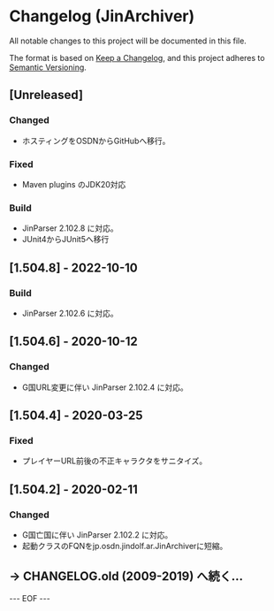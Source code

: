 # Changelog (JinArchiver)
All notable changes to this project will be documented in this file.

The format is based on [Keep a Changelog](https://keepachangelog.com/en/1.0.0/),
and this project adheres to [Semantic Versioning](https://semver.org/spec/v2.0.0.html).


## [Unreleased]

### Changed
- ホスティングをOSDNからGitHubへ移行。

### Fixed
- Maven plugins のJDK20対応

### Build
- JinParser 2.102.8 に対応。
- JUnit4からJUnit5へ移行


## [1.504.8] - 2022-10-10

### Build
- JinParser 2.102.6 に対応。


## [1.504.6] - 2020-10-12

### Changed
- G国URL変更に伴い JinParser 2.102.4 に対応。


## [1.504.4] - 2020-03-25

### Fixed
- プレイヤーURL前後の不正キャラクタをサニタイズ。


## [1.504.2] - 2020-02-11

### Changed
- G国亡国に伴い JinParser 2.102.2 に対応。
- 起動クラスのFQNをjp.osdn.jindolf.ar.JinArchiverに短縮。


## → CHANGELOG.old (2009-2019) へ続く…


--- EOF ---
